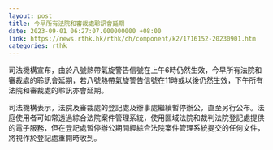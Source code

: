 ```yaml
---
layout: post
title: 今早所有法院和審裁處聆訊會延期
date: 2023-09-01 06:27:07.000000000 +08:00
link: https://news.rthk.hk/rthk/ch/component/k2/1716152-20230901.htm
categories: rthk
---
```


司法機構宣布，由於八號熱帶氣旋警告信號在上午6時仍然生效，今早所有法院和審裁處的聆訊會延期，若八號熱帶氣旋警告信號在11時或以後仍然生效，下午所有法院和審裁處的聆訊亦會延期。

司法機構表示，法院及審裁處的登記處及辦事處繼續暫停辦公，直至另行公布。法庭使用者可如常透過綜合法院案件管理系統，使用區域法院和裁判法院登記處提供的電子服務，但在登記處暫停辦公期間經綜合法院案件管理系統提交的任何文件，將視作於登記處重開時收到。
